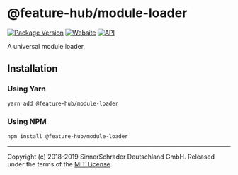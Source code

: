 # @feature-hub/module-loader

[![Package Version][package-badge]][package-npm]
[![Website][website-badge]][website] [![API][api-badge]][api]

A universal module loader.

## Installation

### Using Yarn

```sh
yarn add @feature-hub/module-loader
```

### Using NPM

```sh
npm install @feature-hub/module-loader
```

---

Copyright (c) 2018-2019 SinnerSchrader Deutschland GmbH. Released under the
terms of the [MIT License][license].

[api]: https://feature-hub.io/@feature-hub/module-loader/
[api-badge]:
  https://img.shields.io/badge/API-%40feature--hub%2Fmodule--loader-%23ea3458.svg
[license]: https://github.com/sinnerschrader/feature-hub/blob/master/LICENSE
[package-badge]: https://img.shields.io/npm/v/@feature-hub/module-loader.svg
[package-npm]: https://www.npmjs.com/package/@feature-hub/module-loader
[website]: https://feature-hub.io/
[website-badge]:
  https://img.shields.io/badge/Website-feature--hub.io-%23500dc5.svg
